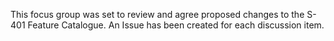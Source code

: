 This focus group was set to review and agree proposed changes to the S-401 Feature Catalogue. An Issue has been created for each discussion item.
